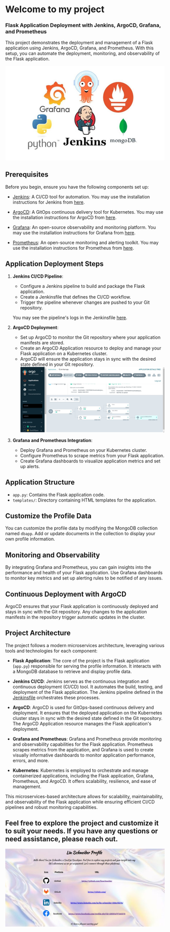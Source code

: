 # Welcome to my project

### Flask Application Deployment with Jenkins, ArgoCD, Grafana, and Prometheus

This project demonstrates the deployment and management of a Flask application using Jenkins, ArgoCD, Grafana, and Prometheus. With this setup, you can automate the deployment, monitoring, and observability of the Flask application.

![Description](j.jpg)

## Prerequisites

Before you begin, ensure you have the following components set up:

- [Jenkins](https://jenkins.io/): A CI/CD tool for automation. You may use the installation instructions for Jenkins from [here](https://github.com/linschneider/finalproject/tree/main/Infrastructures/Jenkins).

- [ArgoCD](https://argoproj.github.io/argo-cd/): A GitOps continuous delivery tool for Kubernetes. You may use the installation instructions for ArgoCD from [here](https://github.com/linschneider/finalproject/tree/main/Infrastructures/ArgoCD).

- [Grafana](https://grafana.com/): An open-source observability and monitoring platform. You may use the installation instructions for Grafana from [here](https://github.com/linschneider/finalproject/tree/main/Infrastructures/Grafana).

- [Prometheus](https://prometheus.io/): An open-source monitoring and alerting toolkit. You may use the installation instructions for Prometheus from [here](https://github.com/linschneider/finalproject/tree/main/Infrastructures/Prometheus).

## Application Deployment Steps

1. **Jenkins CI/CD Pipeline**:
   - Configure a Jenkins pipeline to build and package the Flask application.
   - Create a Jenkinsfile that defines the CI/CD workflow.
   - Trigger the pipeline whenever changes are pushed to your Git repository.
   
   You may see the pipeline's logs in the Jenkinsfile [here](https://github.com/linschneider/finalproject/blob/main/JenkinsFileLogs).

2. **ArgoCD Deployment**:
   - Set up ArgoCD to monitor the Git repository where your application manifests are stored.
   - Create an ArgoCD Application resource to deploy and manage your Flask application on a Kubernetes cluster.
   - ArgoCD will ensure the application stays in sync with the desired state defined in your Git repository.
     ![Description](ARGO.jpg)


3. **Grafana and Prometheus Integration**:
   - Deploy Grafana and Prometheus on your Kubernetes cluster.
   - Configure Prometheus to scrape metrics from your Flask application.
   - Create Grafana dashboards to visualize application metrics and set up alerts.

## Application Structure

- `app.py`: Contains the Flask application code.
- `templates/`: Directory containing HTML templates for the application.

## Customize the Profile Data

You can customize the profile data by modifying the MongoDB collection named `dbapp`. Add or update documents in the collection to display your own profile information.

## Monitoring and Observability

By integrating Grafana and Prometheus, you can gain insights into the performance and health of your Flask application. Use Grafana dashboards to monitor key metrics and set up alerting rules to be notified of any issues.

## Continuous Deployment with ArgoCD

ArgoCD ensures that your Flask application is continuously deployed and stays in sync with the Git repository. Any changes to the application manifests in the repository trigger automatic updates in the cluster.

## Project Architecture

The project follows a modern microservices architecture, leveraging various tools and technologies for each component:

- **Flask Application**: The core of the project is the Flask application (`app.py`) responsible for serving the profile information. It interacts with a MongoDB database to retrieve and display profile data.

- **Jenkins CI/CD**: Jenkins serves as the continuous integration and continuous deployment (CI/CD) tool. It automates the build, testing, and deployment of the Flask application. The Jenkins pipeline defined in the [Jenkinsfile](https://github.com/linschneider/finalproject/blob/main/Jenkinsfile) orchestrates these processes.

- **ArgoCD**: ArgoCD is used for GitOps-based continuous delivery and deployment. It ensures that the deployed application on the Kubernetes cluster stays in sync with the desired state defined in the Git repository. The ArgoCD Application resource manages the Flask application's deployment.

- **Grafana and Prometheus**: Grafana and Prometheus provide monitoring and observability capabilities for the Flask application. Prometheus scrapes metrics from the application, and Grafana is used to create visually informative dashboards to monitor application performance, errors, and more.

- **Kubernetes**: Kubernetes is employed to orchestrate and manage containerized applications, including the Flask application, Grafana, Prometheus, and ArgoCD. It offers scalability, resilience, and ease of management.

This microservices-based architecture allows for scalability, maintainability, and observability of the Flask application while ensuring efficient CI/CD pipelines and robust monitoring capabilities.



## Feel free to explore the project and customize it to suit your needs. If you have any questions or need assistance, please reach out.
![Description](p.jpg)
